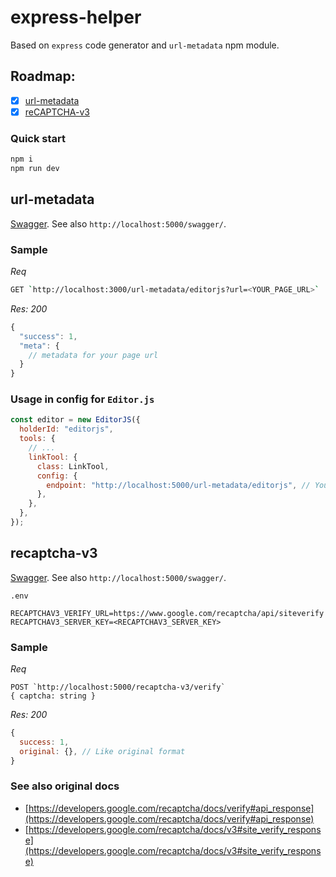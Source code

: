 # express-helper

Based on `express` code generator and `url-metadata` npm module.

## Roadmap:

- [x] [url-metadata](#url-metadata)
- [x] [reCAPTCHA-v3](#recaptcha-v3)

### Quick start

```bash
npm i
npm run dev
```

## url-metadata

[Swagger](http://pravosleva.ru/express-helper/swagger/#/default/get_url_metadata_editorjs). See also `http://localhost:5000/swagger/`.

### Sample

_Req_
```bash
GET `http://localhost:3000/url-metadata/editorjs?url=<YOUR_PAGE_URL>`
```

_Res: 200_
```js
{
  "success": 1,
  "meta": {
    // metadata for your page url
  }
}
```

### Usage in config for `Editor.js`

```js
const editor = new EditorJS({
  holderId: "editorjs",
  tools: {
    // ...
    linkTool: {
      class: LinkTool,
      config: {
        endpoint: "http://localhost:5000/url-metadata/editorjs", // Your backend endpoint for url data fetching
      },
    },
  },
});
```

## recaptcha-v3

[Swagger](http://pravosleva.ru/express-helper/swagger/#/default/post_recaptcha_v3_verify). See also `http://localhost:5000/swagger/`.

`.env`

```env
RECAPTCHAV3_VERIFY_URL=https://www.google.com/recaptcha/api/siteverify
RECAPTCHAV3_SERVER_KEY=<RECAPTCHAV3_SERVER_KEY>
```

### Sample

_Req_
```
POST `http://localhost:5000/recaptcha-v3/verify`
{ captcha: string }
```

_Res: 200_
```js
{
  success: 1,
  original: {}, // Like original format
}
```

### See also original docs

- [https://developers.google.com/recaptcha/docs/verify#api_response](https://developers.google.com/recaptcha/docs/verify#api_response)
- [https://developers.google.com/recaptcha/docs/v3#site_verify_response](https://developers.google.com/recaptcha/docs/v3#site_verify_response)
